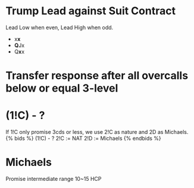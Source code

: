 # Trump Lead against Suit Contract

Lead Low when even, Lead High when odd.
- x**x**
- **Q**Jx
- Q**x**x


# Transfer response after all overcalls below or equal 3-level


# (1!C) - ?
If 1!C only promise 3cds or less, we use 2!C as nature and 2D as Michaels.
{% bids %}
(1!C) - ?
2!C := NAT
2!D := Michaels
{% endbids %}


# Michaels
Promise intermediate range 10~15 HCP
